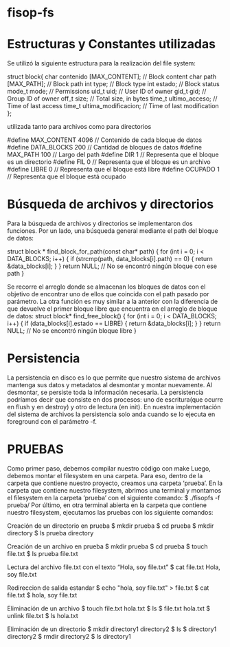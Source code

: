 # fisop-fs

# Estructuras y Constantes utilizadas

Se utilizó la siguiente estructura para la realización del file system:

struct block{
	char contenido [MAX_CONTENT];	// Block content
	char path [MAX_PATH];		// Block path
	int type;           			// Block type 
	int estado;				// Block status
	mode_t mode;    	 		// Permissions
	uid_t 	uid;     				// User ID of owner 
	gid_t 	gid;     				// Group ID of owner 
	off_t 	size;    				// Total size, in bytes 
	time_t ultimo_acceso;  		// Time of last access 
	time_t ultima_modificacion;  		// Time of last modification 
};

utilizada tanto para archivos como para directorios

#define MAX_CONTENT 4096		// Contenido de cada bloque de datos
#define DATA_BLOCKS 200			// Cantidad de bloques de datos
#define MAX_PATH 100			// Largo del path 
#define DIR 1					// Representa que el bloque es un directorio
#define FIL 0					// Representa que el bloque es un archivo
#define LIBRE 0				// Representa que el bloque está libre
#define OCUPADO 1				// Representa que el bloque está ocupado

# Búsqueda de archivos y directorios
Para la búsqueda de archivos y directorios se implementaron dos funciones.
Por un lado, una búsqueda general mediante el path del bloque de datos: 


struct block *
find_block_for_path(const char* path)
{
	for (int i = 0; i < DATA_BLOCKS; i++) {
		if (strcmp(path, data_blocks[i].path) == 0) {
			return &data_blocks[i];
		}
	}
	return NULL;  // No se encontró ningún bloque con ese path
}

Se recorre el arreglo donde se almacenan los bloques de datos con el objetivo de encontrar uno de ellos que coincida con el path pasado por parámetro. 
La otra función es muy similar a la anterior con la diferencia de que devuelve el primer bloque libre que encuentra en el arreglo de bloque de datos:
struct block* find_free_block() {
   for (int i = 0; i < DATA_BLOCKS; i++) {
       if (data_blocks[i].estado == LIBRE) {
           return &data_blocks[i];
       }
   }
   return NULL;  // No se encontró ningún bloque libre
}


# Persistencia
La persistencia en disco es lo que permite que nuestro sistema de archivos mantenga sus datos y metadatos al desmontar y montar nuevamente. Al desmontar, se persiste toda la información necesaria.
La persistencia podríamos decir que consiste en dos procesos: uno de escritura(que ocurre en flush y en destroy) y otro de lectura (en init).
En nuestra implementación del sistema de archivos la persistencia solo anda cuando se lo ejecuta en foreground con el parámetro -f.


# PRUEBAS 

Como primer paso, debemos compilar nuestro código con make
Luego, debemos montar el filesystem en una carpeta. Para eso, dentro de la carpeta que contiene nuestro proyecto, creamos una carpeta ‘prueba’.
En la carpeta que contiene nuestro filesystem, abrimos una terminal y montamos el filesystem en la carpeta ‘prueba’ con el siguiente comando:
$ ./fisopfs -f prueba/ 
Por último, en otra terminal abierta en la carpeta que contiene nuestro filesystem, ejecutamos las pruebas con los siguiente comandos: 




Creación de un directorio en prueba
$ mkdir prueba
$ cd prueba
$ mkdir directory 
$ ls prueba
directory




Creación de un archivo en prueba
$ mkdir prueba
$ cd prueba
$ touch file.txt 
$ ls prueba
file.txt




Lectura del archivo file.txt con el texto “Hola, soy file.txt”
$ cat file.txt
Hola, soy file.txt




Redireccion de salida estandar
$ echo "hola, soy file.txt" > file.txt
$ cat file.txt
$ hola, soy file.txt




Eliminación de un archivo
$ touch file.txt hola.txt
$ ls
$ file.txt hola.txt
$ unlink file.txt
$ ls
hola.txt





Eliminación de un directorio
$ mkdir directory1 directory2
$ ls
$ directory1 directory2
$ rmdir directory2
$ ls
directory1


